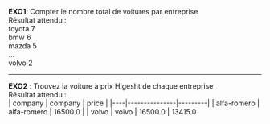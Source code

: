 **EXO1**: Compter le nombre total de voitures par entreprise <br>
Résultat attendu : 
<br>
toyota 7 <br>
bmw   6<br>
mazda  5 <br>
...<br>
volvo 2 <br>

<hr>



**EXO2** : Trouvez la voiture à prix Higesht de chaque entreprise <br>
Résultat attendu : <br>
| company   | company       | price   |
|----|---------------|---------|
| alfa-romero | alfa-romero | 16500.0 |
| volvo | volvo | 16500.0 | 13415.0